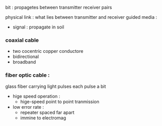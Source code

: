 
bit : propagetes between transmitter receiver pairs 

physical link : what lies between transmitter and receiver 
guided media : 
- signal : propagate in soil 
### coaxial cable 
- two cocentric copper conductore 
- bidirectional 
- broadband 
### fiber optic cable :
glass fiber carrying light pulses each pulse a bit 
- hige speed operation : 
	- hige-speed point to point tranmission 
- low error rate : 
	- repeater spaced far apart 
	- immine to electromag


